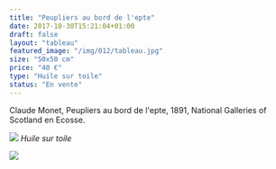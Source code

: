 ```yaml
---
title: "Peupliers au bord de l'epte"
date: 2017-10-30T15:21:04+01:00
draft: false
layout: "tableau"
featured_image: "/img/012/tableau.jpg"
size: "50x50 cm"
price: "40 €"
type: "Huile sur toile"
status: "En vente"
---
```


Claude Monet, Peupliers au bord de l'epte, 1891, National Galleries of Scotland en Ecosse.

![](/img/012/tableau.jpg)
*Huile sur toile*

![](/img/012/detail.jpg)